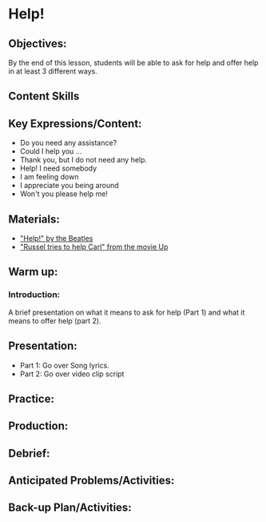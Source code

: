 # Help!

## Objectives:
By the end of this lesson, students will be able to ask for help and offer help in at least 3 different ways.

## Content Skills

## Key Expressions/Content:
- Do you need any assistance?
- Could I help you ...
- Thank you, but I do not need any help.
- Help! I need somebody
- I am feeling down
- I appreciate you being around
- Won't you please help me!

## Materials:
- ["Help!" by the Beatles](https://github.com/crazcalm/oral-english/blob/master/songs/help.md)
- ["Russel tries to help Carl" from the movie Up](https://github.com/crazcalm/oral-english/blob/master/clips/russel_wants_to_help_carl.md)

## Warm up:
### Introduction:
A  brief presentation on what it means to ask for help (Part 1) and what it means to offer help (part 2).

## Presentation:
- Part 1: Go over Song lyrics.
- Part 2: Go over video clip script

## Practice:

## Production:

## Debrief:

## Anticipated Problems/Activities:

## Back-up Plan/Activities:

